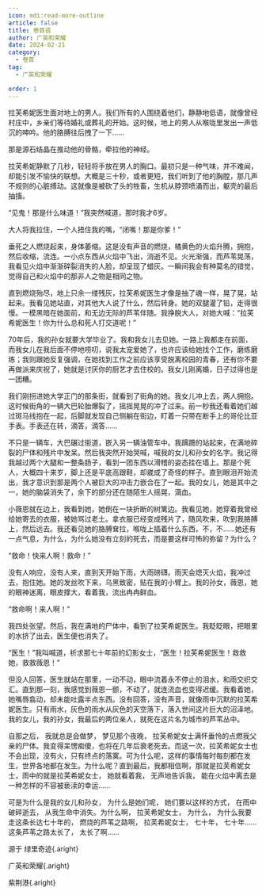 ```yaml
---
icon: mdi:read-more-outline
article: false
title: 卷首语
author: 广英和荣耀
date: 2024-02-21
category:
  - 卷首
tag:
  - 广英和荣耀

order: 1
---
```

<!-- more -->

拉芙希妮医生面对地上的男人。我们所有的人围绕着他们，静静地低语，就像曾经村庄中，乡亲们等待婚礼或葬礼的开始。这时候，地上的男人从喉咙里发出一声低沉的呻吟。他的胳膊往后拽了一下……

那是源石结晶在推动他的骨骼，牵拉他的神经。

拉芙希妮静默了几秒，轻轻将手放在男人的胸口。最初只是一种气味，并不难闻，却能引发不愉快的联想。大概是三十秒，或者更短，我们听到了他的胸膛，那几声不规则的心脏搏动。这就像是被砍了头的牲畜，生机从脖颈喷涌而出，躯壳的最后抽搐。

“见鬼！那是什么味道！”我突然喊道，那时我才6岁。

大人将我拉住，一个人捂住我的嘴，“闭嘴！那是你爹！”

垂死之人燃烧起来，身体萎缩。这是没有声音的燃烧，橘黄色的火焰升腾，拥抱，然后收缩，流连。一小点东西从火焰中飞出，消逝不见。火光渐强，而芦苇晃荡，我看见火焰中渐渐碎裂消失的人脸，却呈现了蜡灰。一瞬间我会有种莫名的错觉，觉得自己和火焰中的那非人之物是相同之物。

直到燃烧殆尽，地上只余一缕残灰，拉芙希妮医生才像是抽了魂一样，晃了晃，站起来。我看见她站直，对其他大人说了什么，然后转身。她的双腿灌了铅，走得很慢。一模黑暗在她面前，和无边无际的芦苇伴随。我挣脱大人，对她大喊：“拉芙希妮医生！你为什么总和死人打交道呢！”

70年后，我的孙女就要大学毕业了。我和我女儿去见她。一路上我都走在前面，而我女儿在我后面不停地唠叨，说我太宠爱她了，也许应该给她找个工作，磨练磨练；我则跟她反复强调，在她找到工作之前应该享受脱离校园的青春，还有你不要再做派来庆祝了，她就是讨厌你的厨艺才去住校的。我女儿刚离婚，日子过得也是一团糟。

我们刚拐进她大学正门的那条街，就看到了街角的她。我女儿冲上去，两人拥抱。这时候街角的一辆大巴轮胎爆裂了，摇摇晃晃的冲了过来。前一秒我还看着她们越过斑马线抱在一起，后脚就发现自己侧躺在街边，盯着一只带在断手上的哥伦比亚手表。手表还在转，滴答，滴答……

不只是一辆车，大巴碾过街道，嵌入另一辆油管车中。我蹒跚的站起来，在满地碎裂的尸体和残片中发呆。然后我突然开始哭喊，喊我的女儿和孙女的名字。我记得我越过两个大腿和一整条肠子，看到一团东西以滑稽的姿态挂在墙上。那是个死人，大概四十来岁，脚上还是平底高跟鞋，却崴成了奇怪的样子。直到眼泪开始流出，我才意识到那是两个人被巨大的冲击力嵌合在了一起。我的女儿，她是其中之一，她的脑袋消失了，余下的部分还在随陌生人摇晃，滴血。

小薇恩就在边上，我看到她，她倒在一块折断的树篱边。我看见她，她穿着我曾经给她寄去的衣服，被她骂过老土。拿衣服已经变成残片了，随风吹来，吹到我胳膊上，然后远去。我还看见她的胳膊耷拉，喉咙上插着什么东西，不，不……她还有一点气息，为什么，为什么她没有立刻的死去，而是要这样可怖的弥留？为什么？

“救命！快来人啊！救命！”

没有人响应，没有人来，直到天开始下雨，大雨磅礴。雨天会熄灭火焰，我冲过去，抱住她。她的发丝吹下来，乌黑致密，贴在我的小臂上。我的孙女，薇恩，她的眼神迷离，眼皮撑大，看着我，流出冉冉鲜血。

“救命啊！来人啊！”

我四处张望。然后，我在满地的尸体中，看到了拉芙希妮医生。我眨眨眼，把眼里的水挤了出去，医生便也消失了。

“医生！”我叫喊道，祈求那七十年前的幻影女士，“医生！拉芙希妮医生！救救她，救救薇恩！”

但没人回答，医生就站在那里，一动不动，眼中流着永不停止的泪水，和雨交织交汇。直到那一刻，我感觉到薇恩一颤，不动了，就连流血也变得迟缓。我看着她，她嘴唇翕动，却未能吐露半点东西。没有回答，没有声音，就像雨中沉默的拉芙希妮医生。只有雨水，灰色的雨水从灰色的天空落下，落入世间这片巨大的沼泽地。我的女儿，我的孙女，我最后的两位亲人，就死在这片名为城市的芦苇丛中。

自那之后， 我就总是会做梦， 梦见那个夜晚， 拉芙希妮女士满怀垂怜的点燃我父亲的尸体。我变得呆愣痴傻，也将在几年后衰老死去。而这一次，拉芙希妮女士也不会出现，没有火，只有终点的落寞。可为什么呢，这样的事情每时每刻都在发生，世界各地都在发生。为什么呢？直到最后，我都相信啊，那就是拉芙希妮女士，雨中的就是拉芙希妮女士， 她就看着我， 无声地告诉我， 能在火焰中离去是一种怎样的不容被亵渎的幸运……

可是为什么是我的女儿和孙女， 为什么是她们呢， 她们要以这样的方式， 在雨中破碎逝去， 从我生命中消失。为什么啊， 拉芙希妮女士， 为什么， 为什么我要走这条长达七十年的， 燃烧的芦苇之路啊， 拉芙希妮女士， 七十年， 七十年……这条芦苇之路太长了， 太长了啊……<eod />

源于 绿里奇迹{.aright}

广英和荣耀{.aright}

紫荆港{.aright}